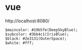 # vue

http://localhost:8080/

```
$maincolor: #19b5fe(DeepSkyBlue);  
$subcolor: #3bb4c1(IrisBlue);  
$black: #2e3131(OuterSpace);  
$white: #fff;
```
